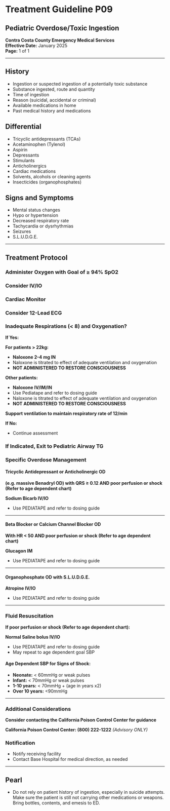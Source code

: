 # Treatment Guideline P09
## Pediatric Overdose/Toxic Ingestion

**Contra Costa County Emergency Medical Services**  
**Effective Date:** January 2025  
**Page:** 1 of 1

---

## History

- Ingestion or suspected ingestion of a potentially toxic substance
- Substance ingested, route and quantity
- Time of ingestion
- Reason (suicidal, accidental or criminal)
- Available medications in home
- Past medical history and medications

## Differential

- Tricyclic antidepressants (TCAs)
- Acetaminophen (Tylenol)
- Aspirin
- Depressants
- Stimulants
- Anticholinergics
- Cardiac medications
- Solvents, alcohols or cleaning agents
- Insecticides (organophosphates)

## Signs and Symptoms

- Mental status changes
- Hypo or hypertension
- Decreased respiratory rate
- Tachycardia or dysrhythmias
- Seizures
- S.L.U.D.G.E.

---

## Treatment Protocol

### Administer Oxygen with Goal of ≥ 94% SpO2

### Consider IV/IO

### Cardiac Monitor

### Consider 12-Lead ECG

### Inadequate Respirations (< 8) and Oxygenation?

**If Yes:**

**For patients > 22kg:**
- **Naloxone 2-4 mg IN**
- Naloxone is titrated to effect of adequate ventilation and oxygenation
- **NOT ADMINISTERED TO RESTORE CONSCIOUSNESS**

**Other patients:**
- **Naloxone IV/IM/IN**
- Use Pediatape and refer to dosing guide
- Naloxone is titrated to effect of adequate ventilation and oxygenation
- **NOT ADMINISTERED TO RESTORE CONSCIOUSNESS**

**Support ventilation to maintain respiratory rate of 12/min**

**If No:**
- Continue assessment

### If Indicated, Exit to Pediatric Airway TG

### Specific Overdose Management

#### Tricyclic Antidepressant or Anticholinergic OD
**(e.g. massive Benadryl OD) with QRS ≥ 0.12 AND poor perfusion or shock (Refer to age dependent chart)**

**Sodium Bicarb IV/IO**
- Use PEDIATAPE and refer to dosing guide

---

#### Beta Blocker or Calcium Channel Blocker OD
**With HR < 50 AND poor perfusion or shock (Refer to age dependent chart)**

**Glucagon IM**
- Use PEDIATAPE and refer to dosing guide

---

#### Organophosphate OD with S.L.U.D.G.E.

**Atropine IV/IO**
- Use PEDIATAPE and refer to dosing guide

---

### Fluid Resuscitation

**If poor perfusion or shock (Refer to age dependent chart):**

**Normal Saline bolus IV/IO**
- Use PEDIATAPE and refer to dosing guide
- May repeat to age dependent goal SBP

#### Age Dependent SBP for Signs of Shock:

- **Neonate:** < 60mmHg or weak pulses
- **Infant:** < 70mmHg or weak pulses
- **1-10 years:** < 70mmHg + (age in years x2)
- **Over 10 years:** <90mmHg

---

### Additional Considerations

**Consider contacting the California Poison Control Center for guidance**

**California Poison Control Center: (800) 222-1222**
*(Advisory ONLY)*

### Notification

- Notify receiving facility
- Contact Base Hospital for medical direction, as needed

---

## Pearl

- Do not rely on patient history of ingestion, especially in suicide attempts. Make sure the patient is still not carrying other medications or weapons. Bring bottles, contents, and emesis to ED.

